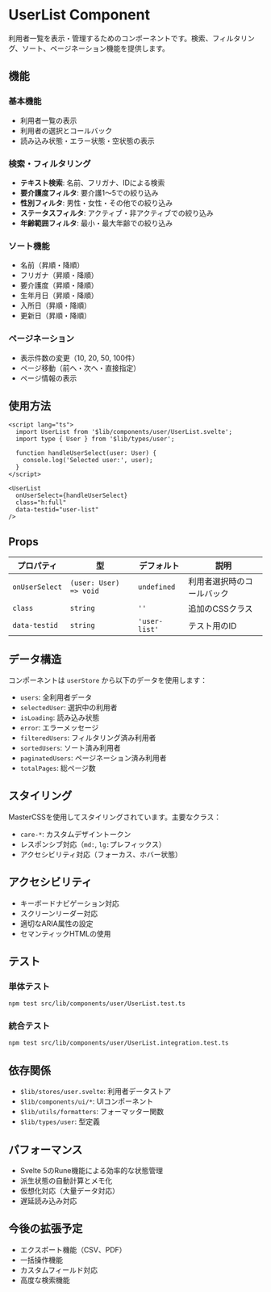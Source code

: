 # UserList Component

利用者一覧を表示・管理するためのコンポーネントです。検索、フィルタリング、ソート、ページネーション機能を提供します。

## 機能

### 基本機能
- 利用者一覧の表示
- 利用者の選択とコールバック
- 読み込み状態・エラー状態・空状態の表示

### 検索・フィルタリング
- **テキスト検索**: 名前、フリガナ、IDによる検索
- **要介護度フィルタ**: 要介護1〜5での絞り込み
- **性別フィルタ**: 男性・女性・その他での絞り込み
- **ステータスフィルタ**: アクティブ・非アクティブでの絞り込み
- **年齢範囲フィルタ**: 最小・最大年齢での絞り込み

### ソート機能
- 名前（昇順・降順）
- フリガナ（昇順・降順）
- 要介護度（昇順・降順）
- 生年月日（昇順・降順）
- 入所日（昇順・降順）
- 更新日（昇順・降順）

### ページネーション
- 表示件数の変更（10, 20, 50, 100件）
- ページ移動（前へ・次へ・直接指定）
- ページ情報の表示

## 使用方法

```svelte
<script lang="ts">
  import UserList from '$lib/components/user/UserList.svelte';
  import type { User } from '$lib/types/user';

  function handleUserSelect(user: User) {
    console.log('Selected user:', user);
  }
</script>

<UserList 
  onUserSelect={handleUserSelect}
  class="h:full"
  data-testid="user-list"
/>
```

## Props

| プロパティ | 型 | デフォルト | 説明 |
|-----------|---|-----------|------|
| `onUserSelect` | `(user: User) => void` | `undefined` | 利用者選択時のコールバック |
| `class` | `string` | `''` | 追加のCSSクラス |
| `data-testid` | `string` | `'user-list'` | テスト用のID |

## データ構造

コンポーネントは `userStore` から以下のデータを使用します：

- `users`: 全利用者データ
- `selectedUser`: 選択中の利用者
- `isLoading`: 読み込み状態
- `error`: エラーメッセージ
- `filteredUsers`: フィルタリング済み利用者
- `sortedUsers`: ソート済み利用者
- `paginatedUsers`: ページネーション済み利用者
- `totalPages`: 総ページ数

## スタイリング

MasterCSSを使用してスタイリングされています。主要なクラス：

- `care-*`: カスタムデザイントークン
- レスポンシブ対応（`md:`, `lg:`プレフィックス）
- アクセシビリティ対応（フォーカス、ホバー状態）

## アクセシビリティ

- キーボードナビゲーション対応
- スクリーンリーダー対応
- 適切なARIA属性の設定
- セマンティックHTMLの使用

## テスト

### 単体テスト
```bash
npm test src/lib/components/user/UserList.test.ts
```

### 統合テスト
```bash
npm test src/lib/components/user/UserList.integration.test.ts
```

## 依存関係

- `$lib/stores/user.svelte`: 利用者データストア
- `$lib/components/ui/*`: UIコンポーネント
- `$lib/utils/formatters`: フォーマッター関数
- `$lib/types/user`: 型定義

## パフォーマンス

- Svelte 5のRune機能による効率的な状態管理
- 派生状態の自動計算とメモ化
- 仮想化対応（大量データ対応）
- 遅延読み込み対応

## 今後の拡張予定

- エクスポート機能（CSV、PDF）
- 一括操作機能
- カスタムフィールド対応
- 高度な検索機能